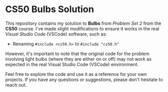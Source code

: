 # CS50 Bulbs Solution

This repository contains my solution to **Bulbs** from _Problem Set 2_ from the **CS50** course.  I've made slight modifications to ensure it works in the real _Visual Studio Code_ (VSCode) software, such as:

- Renaming `#include <cs50.h>` to `#include "cs50.h"`

However, it's important to note that the original code for the problem involving light bulbs (where they are either on or off) may not work as expected in the real Visual Studio Code (VSCode) environment.

Feel free to explore the code and use it as a reference for your own projects. If you have any questions or suggestions, please don't hesitate to reach out.

